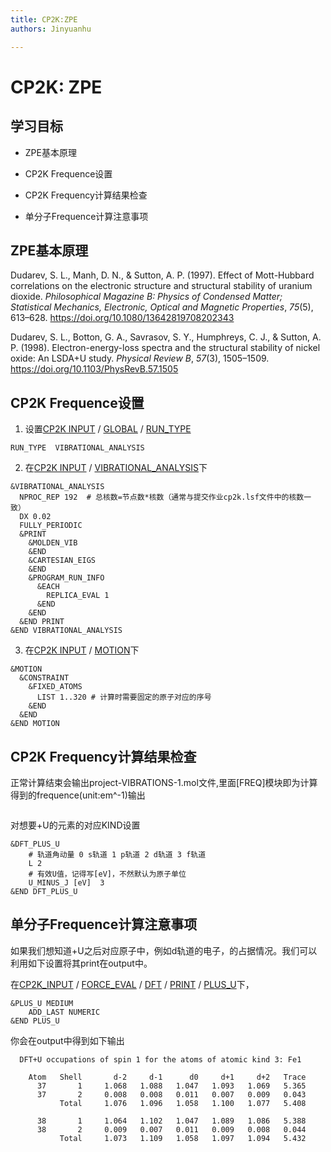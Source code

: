 ```yaml
---
title: CP2K:ZPE
authors: Jinyuanhu

---
```


# CP2K: ZPE

## 学习目标

- ZPE基本原理

- CP2K Frequence设置

- CP2K Frequency计算结果检查

- 单分子Frequence计算注意事项

  

## ZPE基本原理

Dudarev, S. L., Manh, D. N., & Sutton, A. P. (1997). Effect of Mott-Hubbard correlations on the electronic structure and structural stability of uranium dioxide. *Philosophical Magazine B: Physics of Condensed Matter; Statistical Mechanics, Electronic, Optical and Magnetic Properties*, *75*(5), 613–628. https://doi.org/10.1080/13642819708202343

Dudarev, S. L., Botton, G. A., Savrasov, S. Y., Humphreys, C. J., & Sutton, A. P. (1998). Electron-energy-loss spectra and the structural stability of nickel oxide: An LSDA+U study. *Physical Review B*, *57*(3), 1505–1509. https://doi.org/10.1103/PhysRevB.57.1505



## CP2K Frequence设置

1. 设置[CP2K INPUT](https://manual.cp2k.org/cp2k-8_1-branch/CP2K_INPUT.html) / [GLOBAL](https://manual.cp2k.org/cp2k-8_2-branch/CP2K_INPUT/GLOBAL.html) / [RUN_TYPE](https://manual.cp2k.org/cp2k-8_2-branch/CP2K_INPUT/GLOBAL.html#list_RUN_TYPE)

```cp2k
RUN_TYPE  VIBRATIONAL_ANALYSIS
```
2. 在[CP2K INPUT](https://manual.cp2k.org/cp2k-8_1-branch/CP2K_INPUT.html) / [VIBRATIONAL_ANALYSIS](https://manual.cp2k.org/cp2k-8_2-branch/CP2K_INPUT/VIBRATIONAL_ANALYSIS.html)下

```cp2k
&VIBRATIONAL_ANALYSIS
  NPROC_REP 192  # 总核数=节点数*核数（通常与提交作业cp2k.lsf文件中的核数一致）
  DX 0.02
  FULLY_PERIODIC
  &PRINT
    &MOLDEN_VIB
    &END
    &CARTESIAN_EIGS
    &END
    &PROGRAM_RUN_INFO
      &EACH
        REPLICA_EVAL 1
      &END
    &END
  &END PRINT
&END VIBRATIONAL_ANALYSIS
```

3. 在[CP2K INPUT](https://manual.cp2k.org/cp2k-8_1-branch/CP2K_INPUT.html) / [MOTION](https://manual.cp2k.org/cp2k-8_2-branch/CP2K_INPUT/MOTION.html)下

```cp2k
&MOTION
  &CONSTRAINT
    &FIXED_ATOMS
      LIST 1..320 # 计算时需要固定的原子对应的序号
    &END
  &END
&END MOTION
```

## CP2K Frequency计算结果检查

正常计算结束会输出project-VIBRATIONS-1.mol文件,里面[FREQ]模块即为计算得到的frequence(unit:em^-1)输出

```cp2k

```

对想要+U的元素的对应KIND设置

```cp2k
&DFT_PLUS_U
    # 轨道角动量 0 s轨道 1 p轨道 2 d轨道 3 f轨道
    L 2 
    # 有效U值，记得写[eV]，不然默认为原子单位
    U_MINUS_J [eV]  3 
&END DFT_PLUS_U
```



## 单分子Frequence计算注意事项

如果我们想知道+U之后对应原子中，例如d轨道的电子，的占据情况。我们可以利用如下设置将其print在output中。

在[CP2K_INPUT](https://manual.cp2k.org/cp2k-8_1-branch/CP2K_INPUT.html) / [FORCE_EVAL](https://manual.cp2k.org/cp2k-8_1-branch/CP2K_INPUT/FORCE_EVAL.html) / [DFT](https://manual.cp2k.org/cp2k-8_1-branch/CP2K_INPUT/FORCE_EVAL/DFT.html) / [PRINT](https://manual.cp2k.org/cp2k-8_1-branch/CP2K_INPUT/FORCE_EVAL/DFT/PRINT.html) / [PLUS_U](https://manual.cp2k.org/cp2k-8_1-branch/CP2K_INPUT/FORCE_EVAL/DFT/PRINT/PLUS_U.html)下，

```cp2k
&PLUS_U MEDIUM
    ADD_LAST NUMERIC
&END PLUS_U
```

你会在output中得到如下输出

```cp2k
  DFT+U occupations of spin 1 for the atoms of atomic kind 3: Fe1

    Atom   Shell       d-2     d-1      d0     d+1     d+2   Trace
      37       1     1.068   1.088   1.047   1.093   1.069   5.365
      37       2     0.008   0.008   0.011   0.007   0.009   0.043
           Total     1.076   1.096   1.058   1.100   1.077   5.408

      38       1     1.064   1.102   1.047   1.089   1.086   5.388
      38       2     0.009   0.007   0.011   0.009   0.008   0.044
           Total     1.073   1.109   1.058   1.097   1.094   5.432
```




